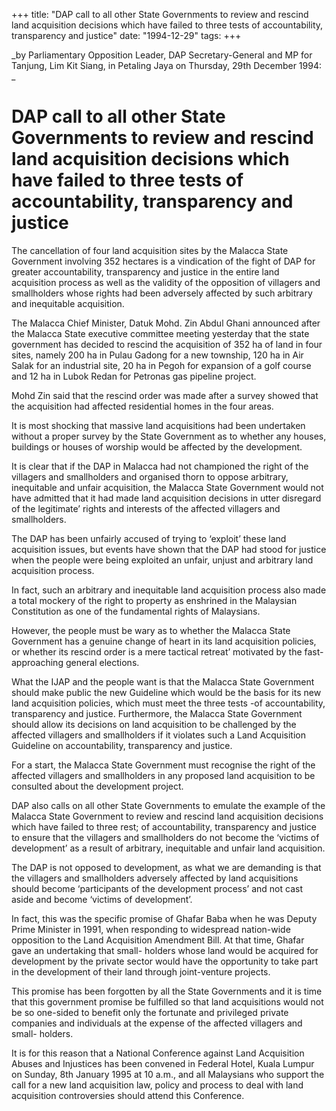 +++ 
title: "DAP call to all other State Governments to review and rescind land acquisition decisions which have failed to three tests of accountability, transparency and justice"
date: "1994-12-29"
tags:
+++

_by Parliamentary Opposition Leader, DAP Secretary-General and MP for Tanjung, Lim Kit Siang, in Petaling Jaya on Thursday, 29th December 1994: _

# DAP call to all other State Governments to review and rescind land acquisition decisions which have failed to three tests of accountability, transparency and justice 

The cancellation of four land acquisition sites by the Malacca State Government involving 352 hectares is a vindication of the fight of DAP for greater accountability, transparency and justice in the entire land acquisition process as well as the validity of the opposition of villagers and smallholders whose rights had been adversely affected by such arbitrary and inequitable acquisition. </u>

The Malacca Chief Minister, Datuk Mohd. Zin Abdul Ghani announced after the Malacca State executive committee meeting yesterday that the state government has decided to rescind the acquisition of 352 ha of land in four sites, namely 200 ha in Pulau Gadong for a new township, 120 ha in Air Salak for an industrial site, 20 ha in Pegoh for expansion of a golf course and 12 ha in Lubok Redan for Petronas gas pipeline project. 

Mohd Zin said that the rescind order was made after a survey showed that the acquisition had affected residential homes in the four areas. 

It is most shocking that massive land acquisitions had been undertaken without a proper survey by the State Government as to whether any houses, buildings or houses of worship would be affected by the development. 

It is clear that if the DAP in Malacca had not championed the right of the villagers and smallholders and organised thorn to oppose arbitrary, inequitable and unfair acquisition, the Malacca State Government would not have admitted that it had made land acquisition decisions in utter disregard of the legitimate’ rights and interests of the affected villagers and smallholders. 

The DAP has been unfairly accused of trying to ‘exploit’ these land acquisition issues, but events have shown that the DAP had stood for justice when the people were being exploited an unfair, unjust and arbitrary land acquisition process. 

In fact, such an arbitrary and inequitable land acquisition process also made a total mockery of the right to property as enshrined in the Malaysian Constitution as one of the fundamental rights of Malaysians. 

However, the people must be wary as to whether the Malacca State Government has a genuine change of heart in its land acquisition policies, or whether its rescind order is a mere tactical retreat’ motivated by the fast-approaching general elections. 
 
What the IJAP and the people want is that the Malacca State Government should make public the new Guideline which would be the basis for its new land acquisition policies, which must meet the three tests -of accountability, transparency and justice. Furthermore, the Malacca State Government should allow its decisions on land acquisition to be challenged by the affected villagers and smallholders if it violates such a Land Acquisition Guideline on accountability, transparency and justice. 

For a start, the Malacca State Government must recognise the right of the affected villagers and smallholders in any proposed land acquisition to be consulted about the development project. 

DAP also calls on all other State Governments to emulate the example of the Malacca State Government to review and rescind land acquisition decisions which have failed to three rest; of accountability, transparency and justice to ensure that the villagers and smallholders do not become the ‘victims of development’ as a result of arbitrary, inequitable and unfair land acquisition. 

The DAP is not opposed to development, as what we are demanding is that the villagers and smallholders adversely affected by land acquisitions should become ‘participants of the development process’ and not cast aside and become ‘victims of development’. 

In fact, this was the specific promise of Ghafar Baba when he was Deputy Prime Minister in 1991, when responding to widespread nation-wide opposition to the Land Acquisition Amendment Bill. At that time, Ghafar gave an undertaking that small- holders whose land would be acquired for development by the private sector would have the opportunity to take part in the development of their land through joint-venture projects. 

This promise has been forgotten by all the State Governments and it is time that this government promise be fulfilled so that land acquisitions would not be so one-sided to benefit only the fortunate and privileged private companies and individuals at the expense of the affected villagers and small- holders. 

It is for this reason that a National Conference against Land Acquisition Abuses and Injustices has been convened in Federal Hotel, Kuala Lumpur on Sunday, 8th January 1995 at 10 a.m., and all Malaysians who support the call for a new land acquisition law, policy and process to deal with land acquisition controversies should attend this Conference. 
 

